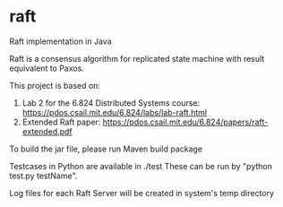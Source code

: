 # raft
Raft implementation in Java

Raft is a consensus algorithm for replicated state machine with result equivalent to Paxos.

This project is based on:
1) Lab 2 for the 6.824 Distributed Systems course: https://pdos.csail.mit.edu/6.824/labs/lab-raft.html
2) Extended Raft paper: https://pdos.csail.mit.edu/6.824/papers/raft-extended.pdf


To build the jar file, please run Maven build package


Testcases in Python are available in ./test
These can be run by "python test.py testName".

Log files for each Raft Server will be created in system's temp directory

